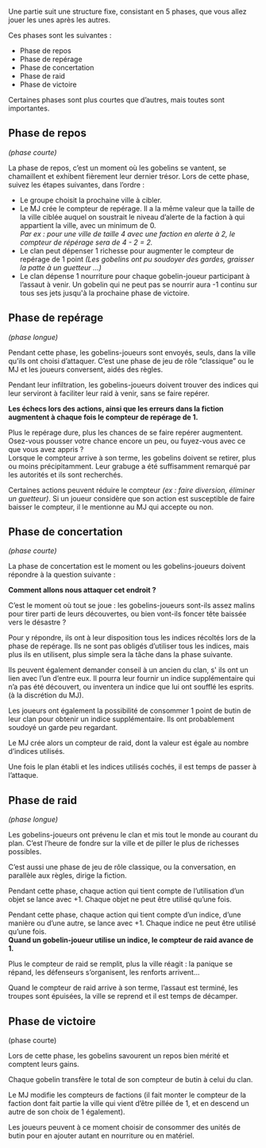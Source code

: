 Une partie suit une structure fixe, consistant en 5 phases, que vous allez jouer les unes après les autres.  
  
Ces phases sont les suivantes :  
  
- Phase de repos
- Phase de repérage
- Phase de concertation
- Phase de raid
- Phase de victoire

Certaines phases sont plus courtes que d’autres, mais toutes sont importantes.
## Phase de repos

*(phase courte)*

La phase de repos, c’est un moment où les gobelins se vantent, se chamaillent et exhibent fièrement leur dernier trésor.
Lors de cette phase, suivez les étapes suivantes, dans l’ordre :

- Le groupe choisit la prochaine ville à cibler.
- Le MJ crée le compteur de repérage. Il a la même valeur que la taille de la ville ciblée auquel on soustrait le niveau d’alerte de la faction à qui appartient la ville, avec un minimum de 0.  
    *Par ex : pour une ville de taille 4 avec une faction en alerte à 2, le compteur de répérage sera de 4 - 2 = 2.*
- Le clan peut dépenser 1 richesse pour augmenter le compteur de repérage de 1 point *(Les gobelins ont pu soudoyer des gardes, graisser la patte à un guetteur …)*
- Le clan dépense 1 nourriture pour chaque gobelin-joueur participant à l’assaut à venir. Un gobelin qui ne peut pas se nourrir aura -1 continu sur tous ses jets jusqu'à la prochaine phase de victoire.
## Phase de repérage

*(phase longue)*

Pendant cette phase, les gobelins-joueurs sont envoyés, seuls, dans la ville qu’ils ont choisi d’attaquer. C’est une phase de jeu de rôle “classique” ou le MJ et les joueurs conversent, aidés des règles.

Pendant leur infiltration, les gobelins-joueurs doivent trouver des indices qui leur serviront à faciliter leur raid à venir, sans se faire repérer.

**Les échecs lors des actions, ainsi que les erreurs dans la fiction augmentent à chaque fois le compteur de repérage de 1.**

Plus le repérage dure, plus les chances de se faire repérer augmentent. Osez-vous pousser votre chance encore un peu, ou fuyez-vous avec ce que vous avez appris ?  
Lorsque le compteur arrive à son terme, les gobelins doivent se retirer, plus ou moins précipitamment. Leur grabuge a été suffisamment remarqué par les autorités et ils sont recherchés.

Certaines actions peuvent réduire le compteur *(ex : faire diversion, éliminer un guetteur)*. Si un joueur considère que son action est susceptible de faire baisser le compteur, il le mentionne au MJ qui accepte ou non.

## Phase de concertation

*(phase courte)*

La phase de concertation est le moment ou les gobelins-joueurs doivent répondre à la question suivante :  
  
**Comment allons nous attaquer cet endroit ?**

C’est le moment où tout se joue : les gobelins-joueurs sont-ils assez malins pour tirer parti de leurs découvertes, ou bien vont-ils foncer tête baissée vers le désastre ?

Pour y répondre, ils ont à leur disposition tous les indices récoltés lors de la phase de repérage. Ils ne sont pas obligés d’utiliser tous les indices, mais plus ils en utilisent, plus simple sera la tâche dans la phase suivante.

Ils peuvent également demander conseil à un ancien du clan, s' ils ont un lien avec l’un d’entre eux. Il pourra leur fournir un indice supplémentaire qui n’a pas été découvert, ou inventera un indice que lui ont soufflé les esprits. (à la discrétion du MJ).

Les joueurs ont également la possibilité de consommer 1 point de butin de leur clan pour obtenir un indice supplémentaire. Ils ont probablement soudoyé un garde peu regardant.

Le MJ crée alors un compteur de raid, dont la valeur est égale au nombre d’indices utilisés.  

Une fois le plan établi et les indices utilisés cochés, il est temps de passer à l’attaque.
## Phase de raid

*(phase longue)*

Les gobelins-joueurs ont prévenu le clan et mis tout le monde au courant du plan. C’est l’heure de fondre sur la ville et de piller le plus de richesses possibles.

C’est aussi une phase de jeu de rôle classique, ou la conversation, en parallèle aux règles, dirige la fiction.

Pendant cette phase, chaque action qui tient compte de l’utilisation d’un objet se lance avec +1. Chaque objet ne peut être utilisé qu’une fois.

Pendant cette phase, chaque action qui tient compte d’un indice, d’une manière ou d’une autre, se lance avec +1. Chaque indice ne peut être utilisé qu’une fois.  
**Quand un gobelin-joueur utilise un indice, le compteur de raid avance de 1.**

Plus le compteur de raid se remplit, plus la ville réagit : la panique se répand, les défenseurs s’organisent, les renforts arrivent...

Quand le compteur de raid arrive à son terme, l’assaut est terminé, les troupes sont épuisées, la ville se reprend et il est temps de décamper.

## Phase de victoire

(phase courte)

Lors de cette phase, les gobelins savourent un repos bien mérité et comptent leurs gains.

Chaque gobelin transfère le total de son compteur de butin à celui du clan.

Le MJ modifie les compteurs de factions (il fait monter le compteur de la faction dont fait partie la ville qui vient d’être pillée de 1, et en descend un autre de son choix de 1 également).

Les joueurs peuvent à ce moment choisir de consommer des unités de butin pour en ajouter autant en nourriture ou en matériel.